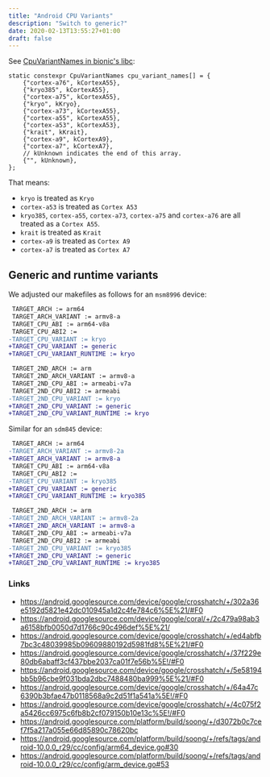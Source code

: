 ```yaml
---
title: "Android CPU Variants"
description: "Switch to generic?"
date: 2020-02-13T13:55:27+01:00
draft: false
---
```


See [CpuVariantNames in bionic's libc][cpuvariantnames]:
```
static constexpr CpuVariantNames cpu_variant_names[] = {
    {"cortex-a76", kCortexA55},
    {"kryo385", kCortexA55},
    {"cortex-a75", kCortexA55},
    {"kryo", kKryo},
    {"cortex-a73", kCortexA55},
    {"cortex-a55", kCortexA55},
    {"cortex-a53", kCortexA53},
    {"krait", kKrait},
    {"cortex-a9", kCortexA9},
    {"cortex-a7", kCortexA7},
    // kUnknown indicates the end of this array.
    {"", kUnknown},
};
```

That means:

- `kryo` is treated as `Kryo`
- `cortex-a53` is treated as `Cortex A53`
- `kryo385`, `cortex-a55`, `cortex-a73`, `cortex-a75` and `cortex-a76` are all
  treated as a `Cortex A55`.
- `krait` is treated as `Krait`
- `cortex-a9` is treated as `Cortex A9`
- `cortex-a7` is treated as `Cortex A7`

## Generic and runtime variants

We adjusted our makefiles as follows for an `msm8996` device:
```diff
 TARGET_ARCH := arm64
 TARGET_ARCH_VARIANT := armv8-a
 TARGET_CPU_ABI := arm64-v8a
 TARGET_CPU_ABI2 :=
-TARGET_CPU_VARIANT := kryo
+TARGET_CPU_VARIANT := generic
+TARGET_CPU_VARIANT_RUNTIME := kryo

 TARGET_2ND_ARCH := arm
 TARGET_2ND_ARCH_VARIANT := armv8-a
 TARGET_2ND_CPU_ABI := armeabi-v7a
 TARGET_2ND_CPU_ABI2 := armeabi
-TARGET_2ND_CPU_VARIANT := kryo
+TARGET_2ND_CPU_VARIANT := generic
+TARGET_2ND_CPU_VARIANT_RUNTIME := kryo
```

Similar for an `sdm845` device:
```diff
 TARGET_ARCH := arm64
-TARGET_ARCH_VARIANT := armv8-2a
+TARGET_ARCH_VARIANT := armv8-a
 TARGET_CPU_ABI := arm64-v8a
 TARGET_CPU_ABI2 :=
-TARGET_CPU_VARIANT := kryo385
+TARGET_CPU_VARIANT := generic
+TARGET_CPU_VARIANT_RUNTIME := kryo385

 TARGET_2ND_ARCH := arm
-TARGET_2ND_ARCH_VARIANT := armv8-2a
+TARGET_2ND_ARCH_VARIANT := armv8-a
 TARGET_2ND_CPU_ABI := armeabi-v7a
 TARGET_2ND_CPU_ABI2 := armeabi
-TARGET_2ND_CPU_VARIANT := kryo385
+TARGET_2ND_CPU_VARIANT := generic
+TARGET_2ND_CPU_VARIANT_RUNTIME := kryo385
```

### Links

- https://android.googlesource.com/device/google/crosshatch/+/302a36e5192d5821e42dc010945a1d2c4fe784c6%5E%21/#F0
- https://android.googlesource.com/device/google/coral/+/2c479a98ab3a6158bfb0050d7d1766c90c496def%5E%21/
- https://android.googlesource.com/device/google/crosshatch/+/ed4abfb7bc3c48039985b09609880192d5981fd8%5E%21/#F0
- https://android.googlesource.com/device/google/crosshatch/+/37f229e80db6abaff3cf437bbe2037ca01f7e56b%5E!/#F0
- https://android.googlesource.com/device/google/crosshatch/+/5e58194bb5b96cbe9f031bda2dbc7488480ba999%5E%21/#F0
- https://android.googlesource.com/device/google/crosshatch/+/64a47c6390b3bfae47b0118568a9c2d51f1a541a%5E!/#F0
- https://android.googlesource.com/device/google/crosshatch/+/4c075f2a5426cc6975c6fb8b2cf079150b10e13c%5E!/#F0
- https://android.googlesource.com/platform/build/soong/+/d3072b0c7cef7f5a217a055e66d85890c78620bc
- https://android.googlesource.com/platform/build/soong/+/refs/tags/android-10.0.0_r29/cc/config/arm64_device.go#30
- https://android.googlesource.com/platform/build/soong/+/refs/tags/android-10.0.0_r29/cc/config/arm_device.go#53

[cpuvariantnames]: https://android.googlesource.com/platform/bionic/+/refs/tags/android-10.0.0_r29/libc/arch-arm/dynamic_function_dispatch.cpp#51
